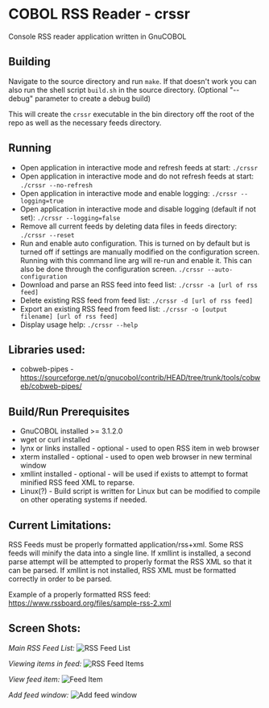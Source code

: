 # COBOL RSS Reader - crssr

Console RSS reader application written in GnuCOBOL

## Building 

Navigate to the source directory and run ```make```. 
If that doesn't work you can also run the shell script ```build.sh``` in the source directory. (Optional "--debug" parameter to create a debug build)

This will create the ```crssr``` executable in the bin directory off the root of the repo as well as the necessary feeds directory.


## Running
* Open application in interactive mode and refresh feeds at start:
  ```./crssr```
* Open application in interactive mode and do not refresh feeds at start:
  ```./crssr --no-refresh```
* Open application in interactive mode and enable logging: 
  ```./crssr --logging=true```
* Open application in interactive mode and disable logging (default if not set):
  ```./crssr --logging=false```
* Remove all current feeds by deleting data files in feeds directory:
  ```./crssr --reset```
* Run and enable auto configuration. This is turned on by default but is turned off if settings are manually modified on the configuration screen. Running with this command line arg will re-run and enable it. This can also be done through the configuration screen.
  ```./crssr --auto-configuration```
* Download and parse an RSS feed into feed list: 
  ```./crssr -a [url of rss feed]```
* Delete existing RSS feed from feed list:
  ```./crssr -d [url of rss feed]```
* Export an existing RSS feed from feed list: 
  ```./crssr -o [output filename] [url of rss feed]```
* Display usage help:
  ``` ./crssr --help ```

## Libraries used: 
  * cobweb-pipes - https://sourceforge.net/p/gnucobol/contrib/HEAD/tree/trunk/tools/cobweb/cobweb-pipes/
  
## Build/Run Prerequisites 
  * GnuCOBOL installed >= 3.1.2.0
  * wget or curl installed  
  * lynx or links installed - optional - used to open RSS item in web browser  
  * xterm installed - optional - used to open web browser in new terminal window
  * xmllint installed - optional - will be used if exists to attempt to format minified RSS feed XML to reparse.
  * Linux(?) - Build script is written for Linux but can be modified to compile on other operating systems if needed.
  
## Current Limitations:
RSS Feeds must be properly formatted application/rss+xml. Some RSS feeds will minify the data into a single line. 
If xmllint is installed, a second parse attempt will be attempted to properly format the RSS XML so that it can be 
parsed. If xmllint is not installed, RSS XML must be formatted correctly in order to be parsed.

Example of a properly formatted RSS feed: https://www.rssboard.org/files/sample-rss-2.xml

## Screen Shots:
*Main RSS Feed List:*
![RSS Feed List](https://i.imgur.com/zUWXhD7.png)

*Viewing items in feed:*
![RSS Feed Items](https://i.imgur.com/eHJeVhL.png)

*View feed item:*
![Feed Item](https://i.imgur.com/6R7msIE.png)

*Add feed window:*
![Add feed window](https://i.imgur.com/7rymwLU.png)
